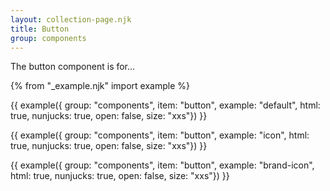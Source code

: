 ```yaml
---
layout: collection-page.njk
title: Button
group: components
---
```


The button component is for...

{% from "_example.njk" import example %}

{{ example({ group: "components", item: "button", example: "default", html: true, nunjucks: true, open: false, size: "xxs"}) }}

{{ example({ group: "components", item: "button", example: "icon", html: true, nunjucks: true, open: false, size: "xxs"}) }}

{{ example({ group: "components", item: "button", example: "brand-icon", html: true, nunjucks: true, open: false, size: "xxs"}) }}
